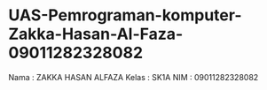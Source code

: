 # UAS-Pemrograman-komputer-Zakka-Hasan-Al-Faza-09011282328082
Nama : ZAKKA HASAN ALFAZA
Kelas : SK1A
NIM : 09011282328082
